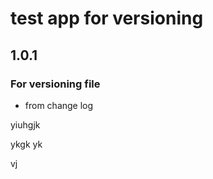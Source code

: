 # test app for versioning

## 1.0.1


### For versioning file

- from change log

yiuhgjk

ykgk
yk

vj